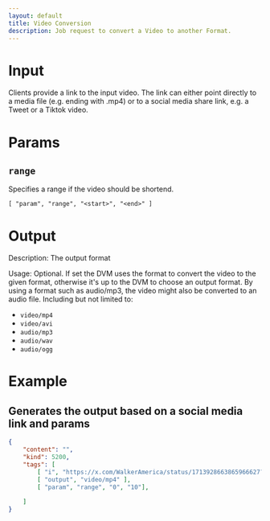 ```yaml
---
layout: default
title: Video Conversion
description: Job request to convert a Video to another Format.
---
```


# Input

Clients provide a link to the input video. The link can either point directly to a media file (e.g. ending with .mp4) or to a social media share link, e.g. a Tweet or a Tiktok video.

# Params

## `range`

Specifies a range if the video should be shortend.

```
[ "param", "range", "<start>", "<end>" ]
```


# Output
Description:
The output format

Usage:
Optional. If set the DVM uses the format to convert the video to the given format, otherwise it's up to the DVM to choose an output format. By using a format such as audio/mp3, the video might also be converted to an audio file.
Including but not limited to:

* `video/mp4`
* `video/avi`
* `audio/mp3`
* `audio/wav`
* `audio/ogg`


# Example

## Generates the output based on a social media link and params

```json
{
    "content": "",
    "kind": 5200,
    "tags": [
        [ "i", "https://x.com/WalkerAmerica/status/1713928663865966627?s=20", "url" ],
        [ "output", "video/mp4" ],
        [ "param", "range", "0", "10"],
        
    ]
}
```
